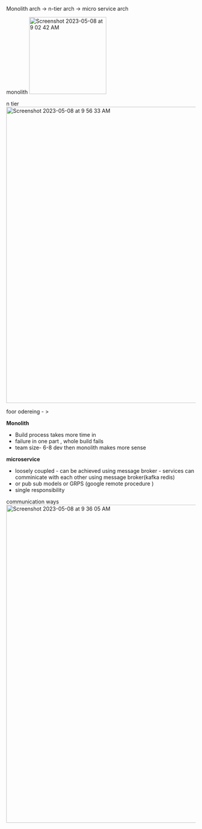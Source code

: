 Monolith arch -> n-tier arch -> micro service arch

monolith
<img width="205" alt="Screenshot 2023-05-08 at 9 02 42 AM" src="https://user-images.githubusercontent.com/11769073/236727875-fc7326f0-7280-493d-afd7-35bcc482c3a9.png">

n tier
<img width="789" alt="Screenshot 2023-05-08 at 9 56 33 AM" src="https://user-images.githubusercontent.com/11769073/236733768-a3c83241-74ac-4a90-9720-fa834485d91f.png">


foor odereing - >

__Monolith__

* Build process takes more time in
* failure in one part , whole build fails
* team size- 6-8 dev then monolith makes more sense

__microservice__
* loosely coupled - can be achieved using message broker - services can comminicate with each other using message broker(kafka redis) 
*   or pub sub models or GRPS (google remote procedure )
* single responsibility 


communication ways
 <img width="847" alt="Screenshot 2023-05-08 at 9 36 05 AM" src="https://user-images.githubusercontent.com/11769073/236731555-a3ca007b-cfeb-4769-bc8c-2aec0050acf9.png">
